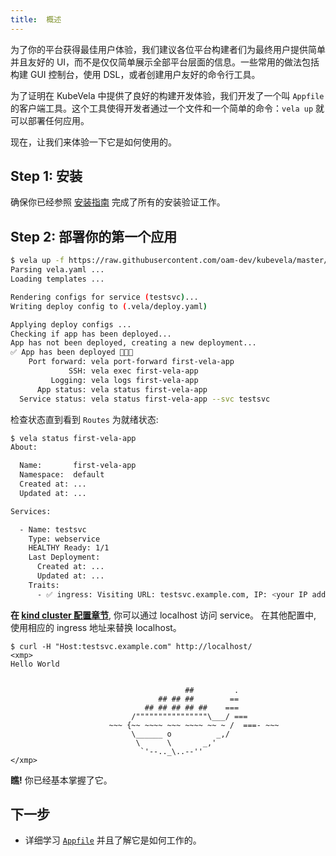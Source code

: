 ```yaml
---
title:  概述
---
```


为了你的平台获得最佳用户体验，我们建议各位平台构建者们为最终用户提供简单并且友好的 UI，而不是仅仅简单展示全部平台层面的信息。一些常用的做法包括构建 GUI 控制台，使用 DSL，或者创建用户友好的命令行工具。

为了证明在 KubeVela 中提供了良好的构建开发体验，我们开发了一个叫 `Appfile` 的客户端工具。这个工具使得开发者通过一个文件和一个简单的命令：`vela up` 就可以部署任何应用。 

现在，让我们来体验一下它是如何使用的。

## Step 1: 安装

确保你已经参照 [安装指南](./install) 完成了所有的安装验证工作。

## Step 2: 部署你的第一个应用

```bash
$ vela up -f https://raw.githubusercontent.com/oam-dev/kubevela/master/docs/examples/vela.yaml
Parsing vela.yaml ...
Loading templates ...

Rendering configs for service (testsvc)...
Writing deploy config to (.vela/deploy.yaml)

Applying deploy configs ...
Checking if app has been deployed...
App has not been deployed, creating a new deployment...
✅ App has been deployed 🚀🚀🚀
    Port forward: vela port-forward first-vela-app
             SSH: vela exec first-vela-app
         Logging: vela logs first-vela-app
      App status: vela status first-vela-app
  Service status: vela status first-vela-app --svc testsvc
```

检查状态直到看到 `Routes` 为就绪状态:
```bash
$ vela status first-vela-app
About:

  Name:       first-vela-app
  Namespace:  default
  Created at: ...
  Updated at: ...

Services:

  - Name: testsvc
    Type: webservice
    HEALTHY Ready: 1/1
    Last Deployment:
      Created at: ...
      Updated at: ...
    Traits:
      - ✅ ingress: Visiting URL: testsvc.example.com, IP: <your IP address>
```

**在 [kind cluster 配置章节](./install#kind)**, 你可以通过 localhost 访问 service。 在其他配置中, 使用相应的 ingress 地址来替换 localhost。

```
$ curl -H "Host:testsvc.example.com" http://localhost/
<xmp>
Hello World


                                       ##         .
                                 ## ## ##        ==
                              ## ## ## ## ##    ===
                           /""""""""""""""""\___/ ===
                      ~~~ {~~ ~~~~ ~~~ ~~~~ ~~ ~ /  ===- ~~~
                           \______ o          _,/
                            \      \       _,'
                             `'--.._\..--''
</xmp>
```
**瞧!** 你已经基本掌握了它。

## 下一步

- 详细学习 [`Appfile`](./developers/learn-appfile) 并且了解它是如何工作的。
